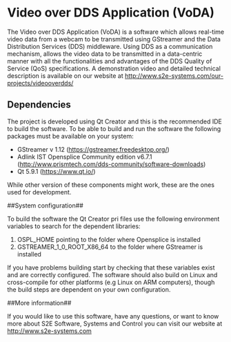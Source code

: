 # Video over DDS Application (VoDA) #

The Video over DDS Application (VoDA) is a software which allows real-time video data from a webcam to be transmitted using GStreamer and the Data Distribution Services (DDS) middleware. Using DDS as a communication mechanism, allows the video data to be transmitted in a data-centric manner with all the functionalities and advantages of the DDS Quality of Service (QoS) specifications. A demonstration video and detailed technical description is available on our website at http://www.s2e-systems.com/our-projects/videooverdds/

## Dependencies ##
The project is developed using Qt Creator and this is the recommended IDE to build the software. To be able to build and run the software the following packages must be available on your system:

- GStreamer v 1.12 (https://gstreamer.freedesktop.org/)
- Adlink IST Opensplice Community edition v6.7.1 (http://www.prismtech.com/dds-community/software-downloads)
- Qt 5.9.1 (https://www.qt.io/)

While other version of these components might work, these are the ones used for development.

##System configuration##

To build the software the Qt Creator pri files use the following environment variables to search for the dependent libraries:

1. OSPL_HOME pointing to the folder where Opensplice is installed
2. GSTREAMER_1_0_ROOT_X86_64 to the folder where GStreamer is installed

If you have problems building start by checking that these variables exist and are correctly configured.
The software should also build on Linux and cross-compile for other platforms (e.g Linux on ARM computers), though the build steps are dependent on your own configuration.

##More information##

If you would like to use this software, have any questions, or want to know more about S2E Software, Systems and Control you can visit our website at http://www.s2e-systems.com